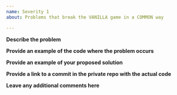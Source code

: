 ```yaml
---
name: Severity 1
about: Problems that break the VANILLA game in a COMMON way

---
```


**Describe the problem**

**Provide an example of the code where the problem occurs**

**Provide an example of your proposed solution**

**Provide a link to a commit in the private repo with the actual code**

**Leave any additional comments here**
